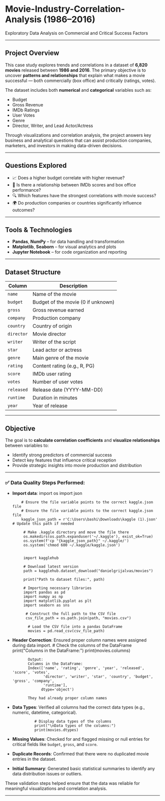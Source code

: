 
# Movie-Industry-Correlation-Analysis (1986–2016)  
Exploratory Data Analysis on Commercial and Critical Success Factors

---

## Project Overview

This case study explores trends and correlations in a dataset of **6,820 movies** released between **1986 and 2016**. The primary objective is to uncover **patterns and relationships** that explain what makes a movie successful — both commercially (box office) and critically (ratings, votes).

The dataset includes both **numerical** and **categorical** variables such as:

- Budget  
- Gross Revenue  
- IMDb Ratings  
- User Votes  
- Genre  
- Director, Writer, and Lead Actor/Actress  

Through visualizations and correlation analysis, the project answers key business and analytical questions that can assist production companies, marketers, and investors in making data-driven decisions.

---

## Questions Explored

- 📈 Does a higher budget correlate with higher revenue?
- 🍿 Is there a relationship between IMDb scores and box office performance?
- 🔍 Which features have the strongest correlations with movie success?
- 🌍 Do production companies or countries significantly influence outcomes?

---

## Tools & Technologies

- **Pandas**, **NumPy** – for data handling and transformation  
- **Matplotlib**, **Seaborn** – for visual analytics and plots  
- **Jupyter Notebook** – for code organization and reporting  

---

## Dataset Structure

| Column       | Description                         |
|--------------|-------------------------------------|
| `name`       | Name of the movie                   |
| `budget`     | Budget of the movie (0 if unknown)  |
| `gross`      | Gross revenue earned                |
| `company`    | Production company                  |
| `country`    | Country of origin                   |
| `director`   | Movie director                      |
| `writer`     | Writer of the script                |
| `star`       | Lead actor or actress               |
| `genre`      | Main genre of the movie             |
| `rating`     | Content rating (e.g., R, PG)        |
| `score`      | IMDb user rating                    |
| `votes`      | Number of user votes                |
| `released`   | Release date (YYYY-MM-DD)           |
| `runtime`    | Duration in minutes                 |
| `year`       | Year of release                     |

---

## Objective

The goal is to **calculate correlation coefficients** and **visualize relationships** between variables to:

- Identify strong predictors of commercial success  
- Detect key features that influence critical reception  
- Provide strategic insights into movie production and distribution  

---

### ✅ Data Quality Steps Performed:
- **Import data**:
          import os
          import json

          # Ensure the file variable points to the correct kaggle.json file
          # Ensure the file variable points to the correct kaggle.json file
          kaggle_json_path = r'C:\Users\bashi\Downloads\kaggle (1).json'  # Update this path if needed

           # Make .kaggle directory and move the file there
           os.makedirs(os.path.expanduser('~/.kaggle'), exist_ok=True)
           os.system(f'cp "{kaggle_json_path}" ~/.kaggle/')
           os.system('chmod 600 ~/.kaggle/kaggle.json')


           import kagglehub

           # Download latest version
           path = kagglehub.dataset_download("danielgrijalvas/movies")

           print("Path to dataset files:", path)

           # Importing necessary libraries
           import pandas as pd
           import numpy as np
           import matplotlib.pyplot as plt
           import seaborn as sns

            # Construct the full path to the CSV file
            csv_file_path = os.path.join(path, "movies.csv")

             # Load the CSV file into a pandas DataFrame
             movies = pd.read_csv(csv_file_path)
- **Header Correction**: Ensured proper column names were assigned during data import.
             # Check the columns of the DataFrame
             print("Columns in the DataFrame:")
             print(movies.columns)

             Output:
             Columns in the DataFrame:
             Index(['name', 'rating', 'genre', 'year', 'released', 'score', 'votes',
                    'director', 'writer', 'star', 'country', 'budget', 'gross', 'company',
                    'runtime'],
                   dtype='object')

             They had already proper column names
  
- **Data Types**: Verified all columns had the correct data types (e.g., numeric, datetime, categorical).

                # Display data types of the columns
                print("\nData types of the columns:")
                print(movies.dtypes)
- **Missing Values**: Checked for and flagged missing or null entries for critical fields like `budget`, `gross`, and `score`.
- **Duplicate Records**: Confirmed that there were no duplicated movie entries in the dataset.
- **Initial Summary**: Generated basic statistical summaries to identify any data distribution issues or outliers.

These validation steps helped ensure that the data was reliable for meaningful visualizations and correlation analysis.

---

